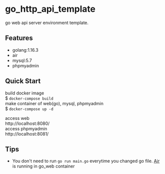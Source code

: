 # go_http_api_template
go web api server environment template.

## Features
- golang:1.16.3
- air
- mysql:5.7
- phpmyadmin

## Quick Start
build docker image  
$ `docker-compose build`  
make container of web(go), mysql, phpmyadmin  
$ `docker-compose up -d`  

access web  
http://localhost:8080/  
access phpmyadmin  
http://localhost:8081/

## Tips
- You don't need to run `go run main.go` everytime you changed go file. [Air](https://github.com/cosmtrek/air) is running in go_web container
